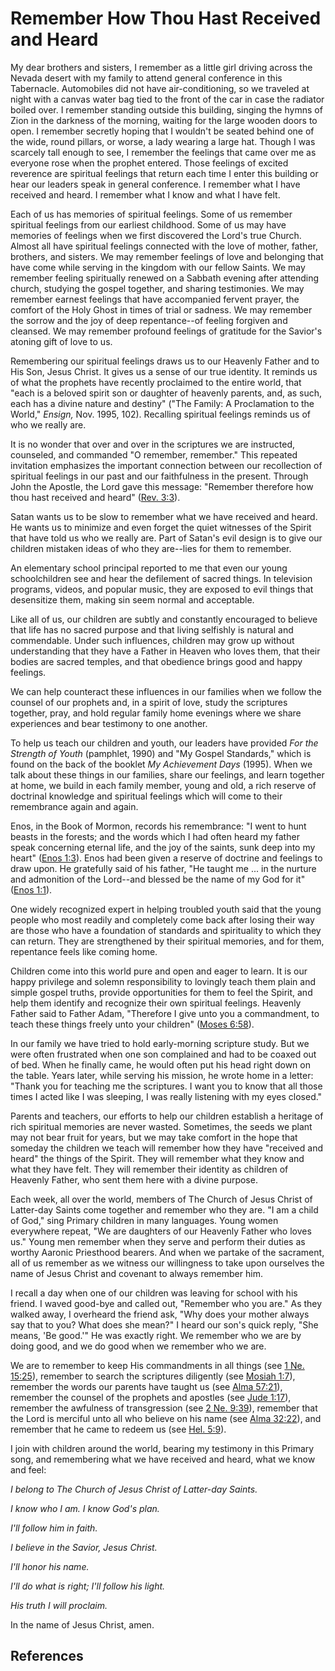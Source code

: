 # Remember How Thou Hast Received and Heard

My dear brothers and sisters, I remember as a little girl driving across the
Nevada desert with my family to attend general conference in this Tabernacle.
Automobiles did not have air-conditioning, so we traveled at night with a
canvas water bag tied to the front of the car in case the radiator boiled
over. I remember standing outside this building, singing the hymns of Zion in
the darkness of the morning, waiting for the large wooden doors to open. I
remember secretly hoping that I wouldn't be seated behind one of the wide,
round pillars, or worse, a lady wearing a large hat. Though I was scarcely
tall enough to see, I remember the feelings that came over me as everyone rose
when the prophet entered. Those feelings of excited reverence are spiritual
feelings that return each time I enter this building or hear our leaders speak
in general conference. I remember what I have received and heard. I remember
what I know and what I have felt.

Each of us has memories of spiritual feelings. Some of us remember spiritual
feelings from our earliest childhood. Some of us may have memories of feelings
when we first discovered the Lord's true Church. Almost all have spiritual
feelings connected with the love of mother, father, brothers, and sisters. We
may remember feelings of love and belonging that have come while serving in
the kingdom with our fellow Saints. We may remember feeling spiritually
renewed on a Sabbath evening after attending church, studying the gospel
together, and sharing testimonies. We may remember earnest feelings that have
accompanied fervent prayer, the comfort of the Holy Ghost in times of trial or
sadness. We may remember the sorrow and the joy of deep repentance--of feeling
forgiven and cleansed. We may remember profound feelings of gratitude for the
Savior's atoning gift of love to us.

Remembering our spiritual feelings draws us to our Heavenly Father and to His
Son, Jesus Christ. It gives us a sense of our true identity. It reminds us of
what the prophets have recently proclaimed to the entire world, that "each is
a beloved spirit son or daughter of heavenly parents, and, as such, each has a
divine nature and destiny" ("The Family: A Proclamation to the World,"
_Ensign,_ Nov. 1995, 102). Recalling spiritual feelings reminds us of who we
really are.

It is no wonder that over and over in the scriptures we are instructed,
counseled, and commanded "O remember, remember." This repeated invitation
emphasizes the important connection between our recollection of spiritual
feelings in our past and our faithfulness in the present. Through John the
Apostle, the Lord gave this message: "Remember therefore how thou hast
received and heard" ([Rev. 3:3](/scriptures/nt/rev/3.3?lang=eng#2)).

Satan wants us to be slow to remember what we have received and heard. He
wants us to minimize and even forget the quiet witnesses of the Spirit that
have told us who we really are. Part of Satan's evil design is to give our
children mistaken ideas of who they are--lies for them to remember.

An elementary school principal reported to me that even our young
schoolchildren see and hear the defilement of sacred things. In television
programs, videos, and popular music, they are exposed to evil things that
desensitize them, making sin seem normal and acceptable.

Like all of us, our children are subtly and constantly encouraged to believe
that life has no sacred purpose and that living selfishly is natural and
commendable. Under such influences, children may grow up without understanding
that they have a Father in Heaven who loves them, that their bodies are sacred
temples, and that obedience brings good and happy feelings.

We can help counteract these influences in our families when we follow the
counsel of our prophets and, in a spirit of love, study the scriptures
together, pray, and hold regular family home evenings where we share
experiences and bear testimony to one another.

To help us teach our children and youth, our leaders have provided _For the
Strength of Youth_ (pamphlet, 1990) and "My Gospel Standards," which is found
on the back of the booklet _My Achievement Days_ (1995). When we talk about
these things in our families, share our feelings, and learn together at home,
we build in each family member, young and old, a rich reserve of doctrinal
knowledge and spiritual feelings which will come to their remembrance again
and again.

Enos, in the Book of Mormon, records his remembrance: "I went to hunt beasts
in the forests; and the words which I had often heard my father speak
concerning eternal life, and the joy of the saints, sunk deep into my heart"
([Enos 1:3](/scriptures/bofm/enos/1.3?lang=eng#2)). Enos had been given a
reserve of doctrine and feelings to draw upon. He gratefully said of his
father, "He taught me ... in the nurture and admonition of the Lord--and blessed
be the name of my God for it" ([Enos
1:1](/scriptures/bofm/enos/1.1?lang=eng#0)).

One widely recognized expert in helping troubled youth said that the young
people who most readily and completely come back after losing their way are
those who have a foundation of standards and spirituality to which they can
return. They are strengthened by their spiritual memories, and for them,
repentance feels like coming home.

Children come into this world pure and open and eager to learn. It is our
happy privilege and solemn responsibility to lovingly teach them plain and
simple gospel truths, provide opportunities for them to feel the Spirit, and
help them identify and recognize their own spiritual feelings. Heavenly Father
said to Father Adam, "Therefore I give unto you a commandment, to teach these
things freely unto your children" ([Moses
6:58](/scriptures/pgp/moses/6.58?lang=eng#57)).

In our family we have tried to hold early-morning scripture study. But we were
often frustrated when one son complained and had to be coaxed out of bed. When
he finally came, he would often put his head right down on the table. Years
later, while serving his mission, he wrote home in a letter: "Thank you for
teaching me the scriptures. I want you to know that all those times I acted
like I was sleeping, I was really listening with my eyes closed."

Parents and teachers, our efforts to help our children establish a heritage of
rich spiritual memories are never wasted. Sometimes, the seeds we plant may
not bear fruit for years, but we may take comfort in the hope that someday the
children we teach will remember how they have "received and heard" the things
of the Spirit. They will remember what they know and what they have felt. They
will remember their identity as children of Heavenly Father, who sent them
here with a divine purpose.

Each week, all over the world, members of The Church of Jesus Christ of
Latter-day Saints come together and remember who they are. "I am a child of
God," sing Primary children in many languages. Young women everywhere repeat,
"We are daughters of our Heavenly Father who loves us." Young men remember
when they serve and perform their duties as worthy Aaronic Priesthood bearers.
And when we partake of the sacrament, all of us remember as we witness our
willingness to take upon ourselves the name of Jesus Christ and covenant to
always remember him.

I recall a day when one of our children was leaving for school with his
friend. I waved good-bye and called out, "Remember who you are." As they
walked away, I overheard the friend ask, "Why does your mother always say that
to you? What does she mean?" I heard our son's quick reply, "She means, 'Be
good.'" He was exactly right. We remember who we are by doing good, and we do
good when we remember who we are.

We are to remember to keep His commandments in all things (see [1 Ne.
15:25](/scriptures/bofm/1-ne/15.25?lang=eng#24)), remember to search the
scriptures diligently (see [Mosiah
1:7](/scriptures/bofm/mosiah/1.7?lang=eng#6)), remember the words our parents
have taught us (see [Alma 57:21](/scriptures/bofm/alma/57.21?lang=eng#20)),
remember the counsel of the prophets and apostles (see [Jude
1:17](/scriptures/nt/jude/1.17?lang=eng#16)), remember the awfulness of
transgression (see [2 Ne. 9:39](/scriptures/bofm/2-ne/9.39?lang=eng#38)),
remember that the Lord is merciful unto all who believe on his name (see [Alma
32:22](/scriptures/bofm/alma/32.22?lang=eng#21)), and remember that he came to
redeem us (see [Hel. 5:9](/scriptures/bofm/hel/5.9?lang=eng#8)).

I join with children around the world, bearing my testimony in this Primary
song, and remembering what we have received and heard, what we know and feel:

_I belong to The Church of Jesus Christ of Latter-day Saints._

_I know who I am. I know God's plan._

_I'll follow him in faith._

_I believe in the Savior, Jesus Christ._

_I'll honor his name._

_I'll do what is right; I'll follow his light._

_His truth I will proclaim._

In the name of Jesus Christ, amen.

## References

